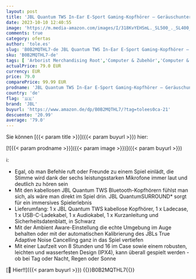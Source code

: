 ```yaml
---
layout: post
title: 'JBL Quantum TWS In-Ear E-Sport Gaming-Kopfhörer – Geräuschunterdrückende Bluetooth-Kopfhörer mit 22 Stunden Akkulaufzeit – Niedrige Latenz – In Schwarz'
date: 2023-10-10 12:40:55
image: 'https://m.media-amazon.com/images/I/318KvYEHSmL._SL500_._SL400_.jpg'
comments: true
category: ofertas
author: 'tole.es'
slug: 'B0B2MQTHL7-de JBL Quantum TWS In-Ear E-Sport Gaming-Kopfhörer –...'
sku: 'B0B2MQTHL7-de'
tags: [ 'Arborist Merchandising Root','Computer & Zubehör','Computer & Zubehör: Produkte mit Umwelt-Label','Games','Games, Hardware & Zubehör für PC','Self Service','Special Features Stores','Zubehör für PC','a4cbee59-f823-40fe-831a-7de64f655f6f_0','a4cbee59-f823-40fe-831a-7de64f655f6f_1301','jbl','🇩🇪', ]
actualPrice: 79.0 EUR
currency: EUR
price: 79.0
comparePrice: 99.99 EUR
prodname: 'JBL Quantum TWS In-Ear E-Sport Gaming-Kopfhörer – Geräuschunterdrückende Bluetooth-Kopfhörer mit 22 Stunden Akkulaufzeit – Niedrige Latenz – In Schwarz'
country: 'de'
flag: '🇩🇪'
brand: 'JBL'
buyurl: 'https://www.amazon.de/dp/B0B2MQTHL7/?tag=tolees0ca-21'
descuento: '20.99'
average: '79.0'
---
```


Sie können [{{< param title >}}]({{< param buyurl >}}) hier:

[![{{< param prodname >}}]({{< param image >}})]({{< param buyurl >}})

ℹ️:

- Egal, ob man Befehle ruft oder Freunde zu einem Spiel einlädt, die Stimme wird dank der sechs leistungsstarken Mikrofone immer laut und deutlich zu hören sein
- Mit den kabellosen JBL Quantum TWS Bluetooth-Kopfhörern fühlst man sich, als wäre man direkt im Spiel drin. JBL QuantumSURROUND* sorgt für ein immersives Spielerlebnis
- Lieferumfang: 1 x JBL Quantum TWS kabellose Kopfhörer, 1 x Ladecase, 1 x USB-C-Ladekabel, 1 x Audiokabel, 1 x Kurzanleitung und Sicherheitsdatenblatt, in Schwarz
- Mit der Ambient Aware-Einstellung die echte Umgebung im Auge behalten oder mit der automatischen Kalibrierung des JBLs True Adaptive Noise Cancelling ganz in das Spiel vertiefen
- Mit einer Laufzeit von 8 Stunden und 16 im Case sowie einem robusten, leichten und wasserfesten Design (IPX4), kann überall gespielt werden - ob bei Tag oder Nacht, Regen oder Sonne

[🛒 Hier!!]({{< param buyurl >}})
{{<world>}}B0B2MQTHL7{{</world>}}
